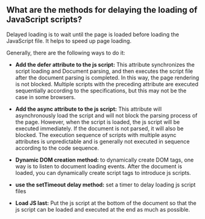 ## What are the methods for delaying the loading of JavaScript scripts?

Delayed loading is to wait until the page is loaded before loading the JavaScript file. It helps to speed up page loading.

Generally, there are the following ways to do it:

- **Add the defer attribute to the js script:** This attribute synchronizes the script loading and Document parsing, and then executes the script file after the document parsing is completed. In this way, the page rendering is not blocked. Multiple scripts with the preceding attribute are executed sequentially according to the specifications, but this may not be the case in some browsers.

- **Add the async attribute to the js script:** This attribute will asynchronously load the script and will not block the parsing process of the page. However, when the script is loaded, the js script will be executed immediately. If the document is not parsed, it will also be blocked. The execution sequence of scripts with multiple async attributes is unpredictable and is generally not executed in sequence according to the code sequence.

- **Dynamic DOM creation method:** to dynamically create DOM tags, one way is to listen to document loading events. After the document is loaded, you can dynamically create script tags to introduce js scripts.

- **use the setTimeout delay method:** set a timer to delay loading js script files

- **Load JS last:** Put the js script at the bottom of the document so that the js script can be loaded and executed at the end as much as possible.
